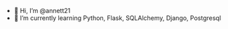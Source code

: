 - 👋 Hi, I’m @annett21
- 🌱 I’m currently learning Python, Flask, SQLAlchemy, Django, Postgresql

<!---
annett21/annett21 is a ✨ special ✨ repository because its `README.md` (this file) appears on your GitHub profile.
You can click the Preview link to take a look at your changes.
--->
